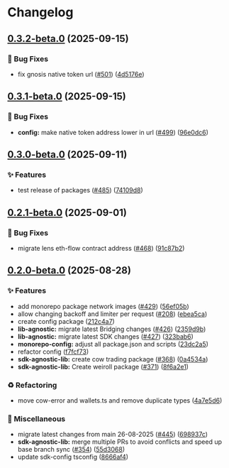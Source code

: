 # Changelog

## [0.3.2-beta.0](https://github.com/cowprotocol/cow-sdk/compare/sdk-config-v0.3.1-beta.0...sdk-config-v0.3.2-beta.0) (2025-09-15)


### 🐛 Bug Fixes

* fix gnosis native token url ([#501](https://github.com/cowprotocol/cow-sdk/issues/501)) ([4d5176e](https://github.com/cowprotocol/cow-sdk/commit/4d5176e85594f45d96a5d9d7aa7285cbf3cfebf2))

## [0.3.1-beta.0](https://github.com/cowprotocol/cow-sdk/compare/sdk-config-v0.3.0-beta.0...sdk-config-v0.3.1-beta.0) (2025-09-15)


### 🐛 Bug Fixes

* **config:** make native token address lower in url ([#499](https://github.com/cowprotocol/cow-sdk/issues/499)) ([96e0dc6](https://github.com/cowprotocol/cow-sdk/commit/96e0dc6fd837f9b67025d6e05959ad9b773c0ed4))

## [0.3.0-beta.0](https://github.com/cowprotocol/cow-sdk/compare/sdk-config-v0.2.1-beta.0...sdk-config-v0.3.0-beta.0) (2025-09-11)


### ✨ Features

* test release of packages ([#485](https://github.com/cowprotocol/cow-sdk/issues/485)) ([74109d8](https://github.com/cowprotocol/cow-sdk/commit/74109d893417c14c1ee476be8040704183e800c6))

## [0.2.1-beta.0](https://github.com/cowprotocol/cow-sdk/compare/sdk-config-v0.2.0-beta.0...sdk-config-v0.2.1-beta.0) (2025-09-01)


### 🐛 Bug Fixes

* migrate lens eth-flow contract address ([#468](https://github.com/cowprotocol/cow-sdk/issues/468)) ([91c87b2](https://github.com/cowprotocol/cow-sdk/commit/91c87b2e31c1b80ef1703d986f4c49811897f3a0))

## [0.2.0-beta.0](https://github.com/cowprotocol/cow-sdk/compare/sdk-config-v0.1.0-beta.0...sdk-config-v0.2.0-beta.0) (2025-08-28)


### ✨ Features

* add monorepo package network images ([#429](https://github.com/cowprotocol/cow-sdk/issues/429)) ([56ef05b](https://github.com/cowprotocol/cow-sdk/commit/56ef05b84a25955cbe6d1f8f74df0ff0fa2bdfff))
* allow changing backoff and limiter per request ([#208](https://github.com/cowprotocol/cow-sdk/issues/208)) ([ebea5ca](https://github.com/cowprotocol/cow-sdk/commit/ebea5ca0858aeb89ae3e5d5407c8903c3ca5178d))
* create config package ([212c4a7](https://github.com/cowprotocol/cow-sdk/commit/212c4a74eae46ff6150138300334e0565f581ad1))
* **lib-agnostic:** migrate latest Bridging changes ([#426](https://github.com/cowprotocol/cow-sdk/issues/426)) ([2359d9b](https://github.com/cowprotocol/cow-sdk/commit/2359d9b903e80ae5bab0cdb92d8cf52ae250da36))
* **lib-agnostic:** migrate latest SDK changes ([#427](https://github.com/cowprotocol/cow-sdk/issues/427)) ([323bab6](https://github.com/cowprotocol/cow-sdk/commit/323bab61eb5adeb4a58bc15e25ffb29d2e1afcbf))
* **monorepo-config:** adjust all package.json and scripts ([23dc2a5](https://github.com/cowprotocol/cow-sdk/commit/23dc2a5db02ce3734b55e1151c8579f9a42a4bc5))
* refactor config ([f7fcf73](https://github.com/cowprotocol/cow-sdk/commit/f7fcf73a7fde59b47a5aa2432fddea8e1648fd94))
* **sdk-agnostic-lib:** create cow trading package ([#368](https://github.com/cowprotocol/cow-sdk/issues/368)) ([0a4534a](https://github.com/cowprotocol/cow-sdk/commit/0a4534aababce4f5d8bab991cd6ae9f51842d719))
* **sdk-agnostic-lib:** Create weiroll package ([#371](https://github.com/cowprotocol/cow-sdk/issues/371)) ([8f6a2e1](https://github.com/cowprotocol/cow-sdk/commit/8f6a2e16e5e7a43a5afc43cf5faab174be916b2e))


### ♻️ Refactoring

* move cow-error and wallets.ts and remove duplicate types ([4a7e5d6](https://github.com/cowprotocol/cow-sdk/commit/4a7e5d6d035ccebf05cce437f0409220f39b643a))


### 🔧 Miscellaneous

* migrate latest changes from main 26-08-2025 ([#445](https://github.com/cowprotocol/cow-sdk/issues/445)) ([698937c](https://github.com/cowprotocol/cow-sdk/commit/698937c0feff3a254873371bc1ef791917e6294e))
* **sdk-agnostic-lib:** merge multiple PRs to avoid conflicts and speed up base branch sync ([#354](https://github.com/cowprotocol/cow-sdk/issues/354)) ([55d3068](https://github.com/cowprotocol/cow-sdk/commit/55d3068c52217dd2618d8c180ab4fed8c9334c72))
* update sdk-config tsconfig ([8666af4](https://github.com/cowprotocol/cow-sdk/commit/8666af48c60cd1d6e945f8412b192029299f7c90))
